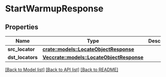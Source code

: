 # StartWarmupResponse

## Properties

Name | Type | Description | Notes
------------ | ------------- | ------------- | -------------
**src_locator** | [**crate::models::LocateObjectResponse**](LocateObjectResponse.md) |  | 
**dst_locators** | [**Vec<crate::models::LocateObjectResponse>**](LocateObjectResponse.md) |  | 

[[Back to Model list]](../README.md#documentation-for-models) [[Back to API list]](../README.md#documentation-for-api-endpoints) [[Back to README]](../README.md)


